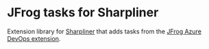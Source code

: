 # JFrog tasks for Sharpliner

Extension library for [Sharpliner](https://github.com/sharpliner/sharpliner) that adds tasks from the [JFrog Azure DevOps extension](https://github.com/jfrog/jfrog-azure-devops-extension).
